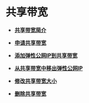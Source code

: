 # 共享带宽<a name="vpc010003"></a>

-   **[共享带宽简介](共享带宽简介.md)**  

-   **[申请共享带宽](申请共享带宽.md)**  

-   **[添加弹性公网IP到共享带宽](添加弹性公网IP到共享带宽.md)**  

-   **[从共享带宽中移出弹性公网IP](从共享带宽中移出弹性公网IP.md)**  

-   **[修改共享带宽大小](修改共享带宽大小.md)**  

-   **[删除共享带宽](删除共享带宽.md)**  


